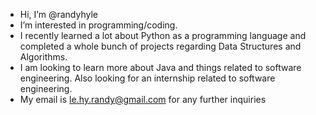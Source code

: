 - Hi, I’m @randyhyle
- I’m interested in programming/coding.
- I recently learned a lot about Python as a programming language and completed a whole bunch of projects regarding Data Structures and Algorithms.
- I am looking to learn more about Java and things related to software engineering. Also looking for an internship related to software engineering.
- My email is le.hy.randy@gmail.com for any further inquiries

<!---
randyhyle/randyhyle is a ✨ special ✨ repository because its `README.md` (this file) appears on your GitHub profile.
You can click the Preview link to take a look at your changes.
--->
